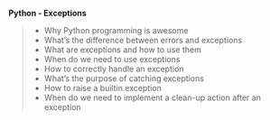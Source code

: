 **Python - Exceptions**
>
> * Why Python programming is awesome
> * What’s the difference between errors and exceptions
> * What are exceptions and how to use them
> * When do we need to use exceptions
> * How to correctly handle an exception
> * What’s the purpose of catching exceptions
> * How to raise a builtin exception
> * When do we need to implement a clean-up action after an exception
    